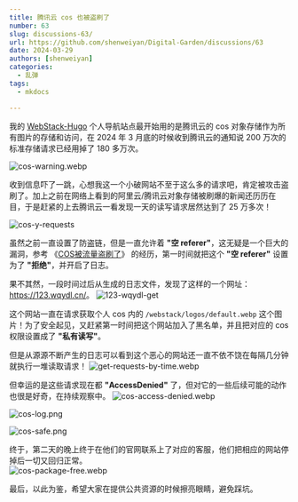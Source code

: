 ```yaml
---
title: 腾讯云 cos 也被盗刷了
number: 63
slug: discussions-63/
url: https://github.com/shenweiyan/Digital-Garden/discussions/63
date: 2024-03-29
authors: [shenweiyan]
categories: 
  - 乱弹
tags: 
  - mkdocs

---
```


我的 [WebStack-Hugo](https://bioit.top/) 个人导航站点最开始用的是腾讯云的 cos 对象存储作为所有图片的存储和访问，在 2024 年 3 月底的时候收到腾讯云的通知说 200 万次的标准存储请求已经用掉了 180 多万次。

<!-- more -->

![cos-warning.webp](https://static.weiyan.tech/2024/03/cos-warning.webp)

收到信息吓了一跳，心想我这一个小破网站不至于这么多的请求吧，肯定被攻击盗刷了。加上之前在网络上看到的阿里云/腾讯云对象存储被刷爆的新闻还历历在目，于是赶紧的上去腾讯云一看发现一天的读写请求居然达到了 25 万多次！

![cos-y-requests](https://static.weiyan.tech/2024/03/cos-y-requests.webp)

虽然之前一直设置了防盗链，但是一直允许着 **"空 referer"**，这无疑是一个巨大的漏洞，参考 《[COS被流量盗刷了](https://zhuanlan.zhihu.com/p/660308000)》 的经历，第一时间就把这个 **"空 referer"** 设置为了 **"拒绝"**，并开启了日志。

果不其然，一段时间过后从生成的日志文件，发现了这样的一个网址：<https://123.wqydl.cn/>。
![123-wqydl-get](https://static.weiyan.tech/2024/03/123-wqydl-get.webp)

这个网站一直在请求获取个人 cos 内的 `/webstack/logos/default.webp` 这个图片！为了安全起见，又赶紧第一时间把这个网站加入了黑名单，并且把对应的 cos 权限设置成了 **"私有读写"**。

但是从源源不断产生的日志可以看到这个恶心的网站还一直不依不饶在每隔几分钟就执行一堆读取请求！
![get-requests-by-time.webp](https://static.weiyan.tech/2024/03/get-requests-by-time.webp)

但幸运的是这些请求现在都 **"AccessDenied"** 了，但对它的一些后续可能的动作也很是好奇，在持续观察中。
![cos-access-denied.webp](https://static.weiyan.tech/2024/03/cos-access-denied.webp)

![cos-log.png](https://static.weiyan.tech/2024/03/cos-log.png)

![cos-safe.png](https://static.weiyan.tech/2024/03/cos-safe.png)

终于，第二天的晚上终于在他们的官网联系上了对应的客服，他们把相应的网站停掉后一切又回归正常。     
![cos-package-free.webp](https://static.weiyan.tech/2024/04/cos-package-free.webp)

最后，以此为鉴，希望大家在提供公共资源的时候擦亮眼睛，避免踩坑。

<script src="https://giscus.app/client.js"
	data-repo="shenweiyan/Digital-Garden"
	data-repo-id="R_kgDOKgxWlg"
	data-mapping="number"
	data-term="63"
	data-reactions-enabled="1"
	data-emit-metadata="0"
	data-input-position="bottom"
	data-theme="light"
	data-lang="zh-CN"
	crossorigin="anonymous"
	async>
</script>
